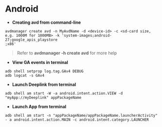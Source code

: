 # Android

* **Creating avd from command-line**
```
avdmanager create avd -n MyAvdName -d <device-id> -c <sd-card size, e.g. 1000M for 1000MB> -k 'system-images;android-27;google_apis_playstore
;x86'
```
> Refer to **avdmanager -h create avd** for more help

* **View GA events in terminal**
```
adb shell setprop log.tag.GAv4 DEBUG
adb logcat -s GAv4
```

* **Launch Deeplink from terminal**
```
adb shell am start -W -a android.intent.action.VIEW -d "myApp://myDeeplink" appPackageName
```

* **Launch App from terminal**
```
adb shell am start -n "appPackageName/appPackageName.launcherActivity" - a android.intent.action.MAIN -c android.intent.category.LAUNCHER
```
